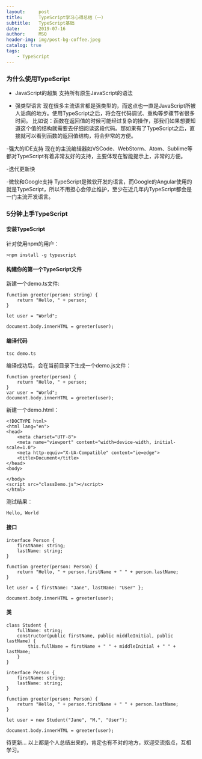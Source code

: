 ```yaml
---
layout:     post
title:      TypeScript学习心得总结（一）
subtitle:   TypeScript基础
date:       2019-07-16
author:     MSQ
header-img: img/post-bg-coffee.jpeg
catalog: true
tags:
    - TypeScript
---
```



### 为什么使用TypeScript

- JavaScript的超集
支持所有原生JavaScript的语法

- 强类型语言
现在很多主流语言都是强类型的，而这点也一直是JavaScript所被人诟病的地方。使用TypeScript之后，将会在代码调试、重构等步骤节省很多时间。
比如说：函数在返回值的时候可能经过复杂的操作，那我们如果想要知道这个值的结构就需要去仔细阅读这段代码。那如果有了TypeScript之后，直接就可以看到函数的返回值结构，将会非常的方便。

-强大的IDE支持
现在的主流编辑器如VSCode、WebStorm、Atom、Sublime等都对TypeScript有着非常友好的支持，主要体现在智能提示上，非常的方便。

-迭代更新快

-微软和Google支持
TypeScript是微软开发的语言，而Google的Angular使用的就是TypeScript，所以不用担心会停止维护，至少在近几年内TypeScript都会是一门主流开发语言。

### 5分钟上手TypeScript

#### 安装TypeScript
针对使用npm的用户：
```
>npm install -g typescript
```
#### 构建你的第一个TypeScript文件
新建一个demo.ts文件:
```
function greeter(person: string) {
    return "Hello, " + person;
}

let user = "World";

document.body.innerHTML = greeter(user);
```
#### 编译代码
```
tsc demo.ts
```
编译成功后，会在当前目录下生成一个demo.js文件：
```
function greeter(person) {
    return "Hello, " + person;
}
var user = "World";
document.body.innerHTML = greeter(user);
```
新建一个demo.html：
```
<!DOCTYPE html>
<html lang="en">
<head>
    <meta charset="UTF-8">
    <meta name="viewport" content="width=device-width, initial-scale=1.0">
    <meta http-equiv="X-UA-Compatible" content="ie=edge">
    <title>Document</title>
</head>
<body>

</body>
<script src="classDemo.js"></script>
</html>
```
测试结果：
```
Hello, World
```
#### 接口
```
interface Person {
    firstName: string;
    lastName: string;
}

function greeter(person: Person) {
    return "Hello, " + person.firstName + " " + person.lastName;
}

let user = { firstName: "Jane", lastName: "User" };

document.body.innerHTML = greeter(user);
```
#### 类
```
class Student {
    fullName: string;
    constructor(public firstName, public middleInitial, public lastName) {
        this.fullName = firstName + " " + middleInitial + " " + lastName;
    }
}

interface Person {
    firstName: string;
    lastName: string;
}

function greeter(person: Person) {
    return "Hello, " + person.firstName + " " + person.lastName;
}

let user = new Student("Jane", "M.", "User");

document.body.innerHTML = greeter(user);
```

待更新...
以上都是个人总结出来的，肯定也有不对的地方，欢迎交流指点，互相学习。
